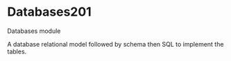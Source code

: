 # Databases201
Databases module


A database relational model followed by schema then SQL to implement the tables.
